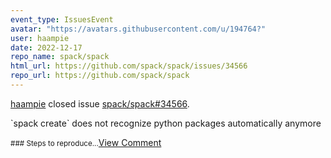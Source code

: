 ```yaml
---
event_type: IssuesEvent
avatar: "https://avatars.githubusercontent.com/u/194764?"
user: haampie
date: 2022-12-17
repo_name: spack/spack
html_url: https://github.com/spack/spack/issues/34566
repo_url: https://github.com/spack/spack
---
```


<a href='https://github.com/haampie' target='_blank'>haampie</a> closed issue <a href='https://github.com/spack/spack/issues/34566' target='_blank'>spack/spack#34566</a>.

<p>`spack create` does not recognize python packages automatically anymore</p><small>### Steps to reproduce...</small><a href='https://github.com/spack/spack/issues/34566' target='_blank'>View Comment</a>